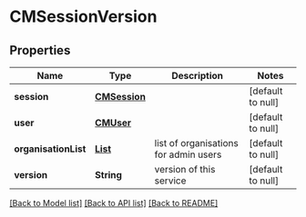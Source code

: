 # CMSessionVersion
## Properties

| Name | Type | Description | Notes |
|------------ | ------------- | ------------- | -------------|
| **session** | [**CMSession**](CMSession.md) |  | [default to null] |
| **user** | [**CMUser**](CMUser.md) |  | [default to null] |
| **organisationList** | [**List**](CMOrganisation.md) | list of organisations for admin users | [default to null] |
| **version** | **String** | version of this service | [default to null] |

[[Back to Model list]](../README.md#documentation-for-models) [[Back to API list]](../README.md#documentation-for-api-endpoints) [[Back to README]](../README.md)

